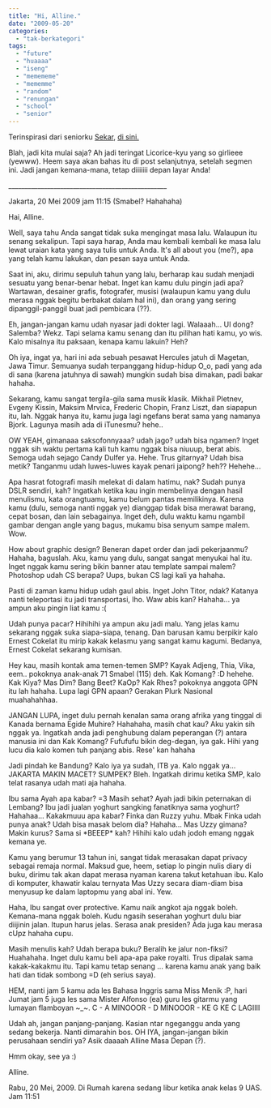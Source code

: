 ```yaml
---
title: "Hi, Alline."
date: "2009-05-20"
categories: 
  - "tak-berkategori"
tags: 
  - "future"
  - "huaaaa"
  - "iseng"
  - "memememe"
  - "mememme"
  - "random"
  - "renungan"
  - "school"
  - "senior"
---
```


Terinspirasi dari seniorku [Sekar](http://www.sekarnakula.co.cc/), [di sini.](http://www.sekarnakula.co.cc/2009/05/letter-for-myself-in-future.html)  
  
Blah, jadi kita mulai saja? Ah jadi teringat Licorice-kyu yang so girlieee (yewww). Heem saya akan bahas itu di post selanjutnya, setelah segmen ini. Jadi jangan kemana-mana, tetap diiiiiii depan layar Anda!  

  
\_\_\_\_\_\_\_\_\_\_\_\_\_\_\_\_\_\_\_\_\_\_\_\_\_\_\_\_\_\_\_\_\_\_\_\_\_\_\_\_\_\_\_\_\_\_\_\_\_  
  
Jakarta, 20 Mei 2009 jam 11:15 (Smabel? Hahahaha)  
  
Hai, Alline.  
  
  
Well, saya tahu Anda sangat tidak suka mengingat masa lalu. Walaupun itu senang sekalipun. Tapi saya harap, Anda mau kembali kembali ke masa lalu lewat uraian kata yang saya tulis untuk Anda. It's all about you (me?), apa yang telah kamu lakukan, dan pesan saya untuk Anda.  
  
Saat ini, aku, dirimu sepuluh tahun yang lalu, berharap kau sudah menjadi sesuatu yang benar-benar hebat. Inget kan kamu dulu pingin jadi apa? Wartawan, desainer grafis, fotografer, musisi (walaupun kamu yang dulu merasa nggak begitu berbakat dalam hal ini), dan orang yang sering dipanggil-panggil buat jadi pembicara (??).  
  
Eh, jangan-jangan kamu udah nyasar jadi dokter lagi. Walaaah... UI dong? Salemba? Wekz. Tapi selama kamu senang dan itu pilihan hati kamu, yo wis. Kalo misalnya itu paksaan, kenapa kamu lakuin? Heh?  
  
Oh iya, ingat ya, hari ini ada sebuah pesawat Hercules jatuh di Magetan, Jawa Timur. Semuanya sudah terpanggang hidup-hidup O\_o, padi yang ada di sana (karena jatuhnya di sawah) mungkin sudah bisa dimakan, padi bakar hahaha.  
  
Sekarang, kamu sangat tergila-gila sama musik klasik. Mikhail Pletnev, Evgeny Kissin, Maksim Mrvica, Frederic Chopin, Franz Liszt, dan siapapun itu, lah. Nggak hanya itu, kamu juga lagi ngefans berat sama yang namanya Bjork. Lagunya masih ada di iTunesmu? hehe..  
  
OW YEAH, gimanaaa saksofonnyaaa? udah jago? udah bisa ngamen? Inget nggak sih waktu pertama kali tuh kamu nggak bisa niuuup, berat abis. Semoga udah sejago Candy Dulfer ya. Hehe. Trus gitarnya? Udah bisa metik? Tanganmu udah luwes-luwes kayak penari jaipong? heh?? Hehehe...  
  
Apa hasrat fotografi masih melekat di dalam hatimu, nak? Sudah punya DSLR sendiri, kah? Ingatkah ketika kau ingin membelinya dengan hasil menulismu, kata orangtuamu, kamu belum pantas memilikinya. Karena kamu (dulu, semoga nanti nggak ye) dianggap tidak bisa merawat barang, cepat bosan, dan lain sebagainya. Inget deh, dulu waktu kamu ngambil gambar dengan angle yang bagus, mukamu bisa senyum sampe malem. Wow.  
  
How about graphic design? Beneran dapet order dan jadi pekerjaanmu? Hahaha, baguslah. Aku, kamu yang dulu, sangat sangat menyukai hal itu. Inget nggak kamu sering bikin banner atau template sampai malem? Photoshop udah CS berapa? Uups, bukan CS lagi kali ya hahaha.  
  
Pasti di zaman kamu hidup udah gaul abis. Inget John Titor, ndak? Katanya nanti teleportasi itu jadi transportasi, lho. Waw abis kan? Hahaha... ya ampun aku pingin liat kamu :(  
  
Udah punya pacar? Hihihihi ya ampun aku jadi malu. Yang jelas kamu sekarang nggak suka siapa-siapa, tenang. Dan barusan kamu berpikir kalo Ernest Cokelat itu mirip kakak kelasmu yang sangat kamu kagumi. Bedanya, Ernest Cokelat sekarang kumisan.  
  
Hey kau, masih kontak ama temen-temen SMP? Kayak Adjeng, Thia, Vika, eem.. pokoknya anak-anak 71 Smabel (115) deh. Kak Komang? :D hehehe. Kak Kiya? Mas Dim? Bang Beet? KaOp? Kak Rhes? pokoknya anggota GPN itu lah hahaha. Lupa lagi GPN apaan? Gerakan Plurk Nasional muahahahhaa.  
  
JANGAN LUPA, inget dulu pernah kenalan sama orang afrika yang tinggal di Kanada bernama Egide Muhire? Hahahaha, masih chat kau? Aku yakin sih nggak ya. Ingatkah anda jadi penghubung dalam peperangan (?) antara manusia ini dan Kak Komang? Fufufufu bikin deg-degan, iya gak. Hihi yang lucu dia kalo komen tuh panjang abis. Rese' kan hahaha  
  
Jadi pindah ke Bandung? Kalo iya ya sudah, ITB ya. Kalo nggak ya... JAKARTA MAKIN MACET? SUMPEK? Bleh. Ingatkah dirimu ketika SMP, kalo telat rasanya udah mati aja hahaha.  
  
Ibu sama Ayah apa kabar? =3 Masih sehat? Ayah jadi bikin peternakan di Lembang? Ibu jadi jualan yoghurt sangking fanatiknya sama yoghurt? Hahahaa... Kakakmuuu apa kabar? Finka dan Ruzzy yuhu. Mbak Finka udah punya anak? Udah bisa masak belom dia? Hahaha... Mas Uzzy gimana? Makin kurus? Sama si \*BEEEP\* kah? Hihihi kalo udah jodoh emang nggak kemana ye.  
  
Kamu yang berumur 13 tahun ini, sangat tidak merasakan dapat privacy sebagai remaja normal. Maksud gue, heem, setiap lo pingin nulis diary di buku, dirimu tak akan dapat merasa nyaman karena takut ketahuan ibu. Kalo di komputer, khawatir kalau ternyata Mas Uzzy secara diam-diam bisa menyusup ke dalam laptopmu yang abal ini. Yew.  
  
Haha, Ibu sangat over protective. Kamu naik angkot aja nggak boleh. Kemana-mana nggak boleh. Kudu ngasih seserahan yoghurt dulu biar diijinin jalan. Itupun harus jelas. Serasa anak presiden? Ada juga kau merasa cUpz hahaha cupu.  
  
Masih menulis kah? Udah berapa buku? Beralih ke jalur non-fiksi? Huahahaha. Inget dulu kamu beli apa-apa pake royalti. Trus dipalak sama kakak-kakakmu itu. Tapi kamu tetap senang ... karena kamu anak yang baik hati dan tidak sombong =D (eh serius saya).  
  
HEM, nanti jam 5 kamu ada les Bahasa Inggris sama Miss Menik :P, hari Jumat jam 5 juga les sama Mister Alfonso (ea) guru les gitarmu yang lumayan flamboyan ~\_~. C - A MINOOOR - D MINOOOR - KE G KE C LAGIIII  
  
Udah ah, jangan panjang-panjang. Kasian ntar ngeganggu anda yang sedang bekerja. Nanti dimarahin bos. OH IYA, jangan-jangan bikin perusahaan sendiri ya? Asik daaaah Alline Masa Depan (?).  
  
Hmm okay, see ya :)  
  
Alline.  
  
Rabu, 20 Mei, 2009. Di Rumah karena sedang libur ketika anak kelas 9 UAS. Jam 11:51
